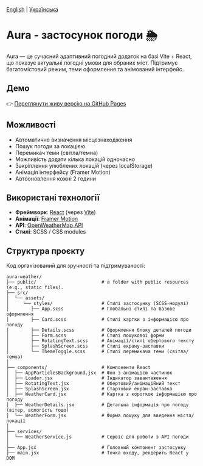 [English](./README.md) | [Українська](./README.uk.md)

# Aura - застосунок погоди 🌦️

Aura — це сучасний адаптивний погодний додаток на базі Vite + React, що показує актуальні погодні умови для обраних міст. Підтримує багатомістовий режим, теми оформлення та анімований інтерфейс.

## Демо

👉 [Переглянути живу версію на GitHub Pages](https://niarosss.github.io/aura-weather/)

## Можливості

- Автоматичне визначення місцезнаходження
- Пошук погоди за локацією
- Перемикач теми (світла/темна)
- Можливість додати кілька локацій одночасно
- Закріплення улюблених локацій (через localStorage)
- Анімація інтерфейсу (Framer Motion)
- Автооновлення кожні 2 години

## Використані технології

- **Фреймворк**: [React](https://reactjs.org/) (через [Vite](https://vitejs.dev/))
- **Анімації**: [Framer Motion](https://www.framer.com/motion/)
- **API**: [OpenWeatherMap API](https://openweathermap.org/api)
- **Стилі**: SCSS / CSS modules

## Структура проєкту

Код організований для зручності та підтримуваності:

```
aura-weather/
├── public/                        # a folder with public resources (e.g., static files).
├── src/
│  └── assets/
│     └── styles/                  # Стилі застосунку (SCSS-модулі)
│        ├── App.scss              # Глобальні стилі та базове оформлення
│        ├── Card.scss             # Стилі картки з інформацією про погоду
│        ├── Details.scss          # Оформлення блоку деталей погоди
│        ├── Form.scss             # Стилі пошукової форми
│        ├── RotatingText.scss     # Анімації/стилі обертового тексту
│        ├── SplashScreen.scss     # Стилі екрану-заставки
│        └── ThemeToggle.scss      # Стилі перемикача теми (світла/темна)
│
├── components/                    # Компоненти React
│  ├── AppParticlesBackground.jsx  # Фон з анімацією частинок
│  ├── Loader.jsx                  # Індикатор завантаження
│  ├── RotatingText.jsx            # Обертовий/анімаційний текст
│  ├── SplashScreen.jsx            # Стартовий екран-заставка
│  ├── WeatherCard.jsx             # Картка з короткою інформацією про погоду
│  ├── WeatherDetails.jsx          # Детальна інформація про погоду (вітер, вологість тощо)
│  └── WeatherForm.jsx             # Форма пошуку для введення міста/локації
│
├── services/
│  └── WeatherService.js           # Сервіс для роботи з API погоди
│
├── App.jsx                        # Головний компонент застосунку
├── main.jsx                       # Точка входу, рендерить React у DOM
```
